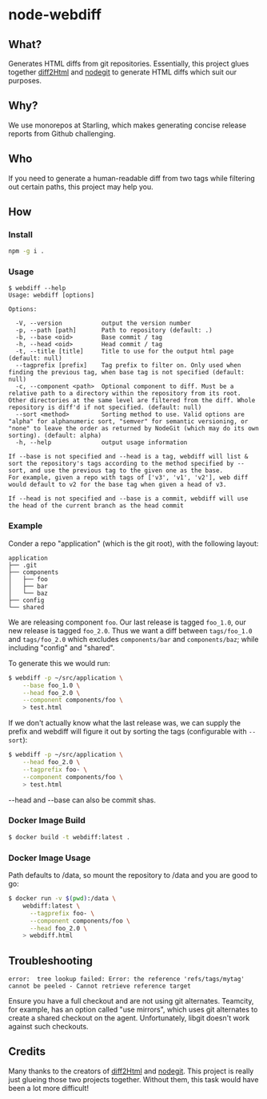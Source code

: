 node-webdiff
============

What?
----
Generates HTML diffs from git repositories. Essentially, this project glues together [diff2Html](https://github.com/rtfpessoa/diff2html) and [nodegit](https://github.com/nodegit/nodegit) to generate HTML diffs which suit our purposes.

Why?
----
We use monorepos at Starling, which makes generating concise release reports from Github challenging.

Who
---
If you need to generate a human-readable diff from two tags while filtering out certain paths, this project may help you.

How
---

### Install
```sh
npm -g i .
```

### Usage
```
$ webdiff --help
Usage: webdiff [options]

Options:

  -V, --version           output the version number
  -p, --path [path]       Path to repository (default: .)
  -b, --base <oid>        Base commit / tag
  -h, --head <oid>        Head commit / tag
  -t, --title [title]     Title to use for the output html page (default: null)
  --tagprefix [prefix]    Tag prefix to filter on. Only used when finding the previous tag, when base tag is not specified (default: null)
  -c, --component <path>  Optional component to diff. Must be a relative path to a directory within the repository from its root. Other directories at the same level are filtered from the diff. Whole repository is diff'd if not specified. (default: null)
  --sort <method>         Sorting method to use. Valid options are "alpha" for alphanumeric sort, "semver" for semantic versioning, or "none" to leave the order as returned by NodeGit (which may do its own sorting). (default: alpha)
  -h, --help              output usage information

If --base is not specified and --head is a tag, webdiff will list & sort the repository's tags according to the method specified by --sort, and use the previous tag to the given one as the base.
For example, given a repo with tags of ['v3', 'v1', 'v2'], web diff would default to v2 for the base tag when given a head of v3.

If --head is not specified and --base is a commit, webdiff will use the head of the current branch as the head commit
```

### Example
Conder a repo "application" (which is the git root), with the following layout:

```
application
├── .git
├── components
│   ├── foo
│   ├── bar
│   └── baz
├── config
└── shared
```

We are releasing component `foo`. Our last release is tagged `foo_1.0`, our new release is tagged `foo_2.0`.
Thus we want a diff between `tags/foo_1.0` and `tags/foo_2.0` which excludes `components/bar` and `components/baz`; while including "config" and "shared".

To generate this we would run:
```sh
$ webdiff -p ~/src/application \
    --base foo_1.0 \
    --head foo_2.0 \
    --component components/foo \
    > test.html
```

If we don't actually know what the last release was, we can supply the prefix and webdiff will figure it out by sorting the tags (configurable with `--sort`):
```sh
$ webdiff -p ~/src/application \
    --head foo_2.0 \
    --tagprefix foo- \
    --component components/foo \
    > test.html
```

--head and --base can also be commit shas.

### Docker Image Build
```sh
$ docker build -t webdiff:latest .
```

### Docker Image Usage
Path defaults to /data, so mount the repository to /data and you are good to go:
```sh
$ docker run -v $(pwd):/data \
    webdiff:latest \
      --tagprefix foo- \
      --component components/foo \
      --head foo_2.0 \
    > webdiff.html
```

Troubleshooting
---------------
```
error:  tree lookup failed: Error: the reference 'refs/tags/mytag' cannot be peeled - Cannot retrieve reference target
```
Ensure you have a full checkout and are not using git alternates. Teamcity, for example, has an option called "use mirrors", which uses git alternates to create a shared checkout on the agent. Unfortunately, libgit doesn't work against such checkouts.

Credits
-------
Many thanks to the creators of [diff2Html](https://github.com/rtfpessoa/diff2html) and [nodegit](https://github.com/nodegit/nodegit). This project is really just glueing those two projects together. Without them, this task would have been a lot more difficult!
